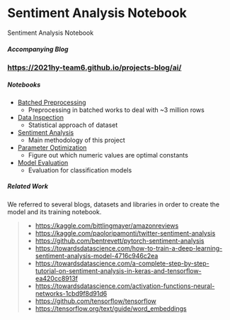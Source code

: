 # Sentiment Analysis Notebook
Sentiment Analysis Notebook

##### Accompanying Blog

### https://2021hy-team6.github.io/projects-blog/ai/

##### Notebooks

- [Batched Preprocessing](./Preprocessing_Batched.ipynb)
  - Preprocessing in batched works to deal with ~3 million rows
- [Data Inspection](./Data_Inspection.ipynb)
  - Statistical approach of dataset
- [Sentiment Analysis](./Sentiment_Analysis.ipynb)
  - Main methodology of this project
- [Parameter Optimization](./Param_Optimization.ipynb)
  - Figure out which numeric values are optimal constants
- [Model Evaluation](./Model_Evaluation.ipynb)
  - Evaluation for classification models

##### Related Work

We referred to several blogs, datasets and libraries in order to create the model and its training notebook.

> - https://kaggle.com/bittlingmayer/amazonreviews
> - https://kaggle.com/paoloripamonti/twitter-sentiment-analysis
> - https://github.com/bentrevett/pytorch-sentiment-analysis
> - https://towardsdatascience.com/how-to-train-a-deep-learning-sentiment-analysis-model-4716c946c2ea
> - https://towardsdatascience.com/a-complete-step-by-step-tutorial-on-sentiment-analysis-in-keras-and-tensorflow-ea420cc8913f
> - https://towardsdatascience.com/activation-functions-neural-networks-1cbd9f8d91d6
> - https://github.com/tensorflow/tensorflow
> - https://tensorflow.org/text/guide/word_embeddings
